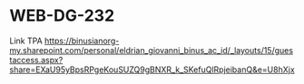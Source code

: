 # WEB-DG-232
Link TPA
https://binusianorg-my.sharepoint.com/personal/eldrian_giovanni_binus_ac_id/_layouts/15/guestaccess.aspx?share=EXaU95yBpsRPgeKouSUZQ9gBNXR_k_SKefuQlRpjeibanQ&e=U8hXjx